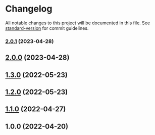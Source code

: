 # Changelog

All notable changes to this project will be documented in this file. See [standard-version](https://github.com/conventional-changelog/standard-version) for commit guidelines.

### [2.0.1](https://github.com/teamnovu/statamic-live-preview-nuxt/compare/v2.0.0...v2.0.1) (2023-04-28)

## [2.0.0](https://github.com/teamnovu/statamic-live-preview-nuxt/compare/v1.3.1...v2.0.0) (2023-04-28)

## [1.3.0](https://github.com/teamnovu/statamic-live-preview-nuxt/compare/v1.2.0...v1.3.0) (2022-05-23)

## [1.2.0](https://github.com/teamnovu/statamic-live-preview-nuxt/compare/v1.1.0...v1.2.0) (2022-05-23)

## [1.1.0](https://github.com/teamnovu/statamic-live-preview-nuxt/compare/v1.0.0...v1.1.0) (2022-04-27)

## 1.0.0 (2022-04-20)
